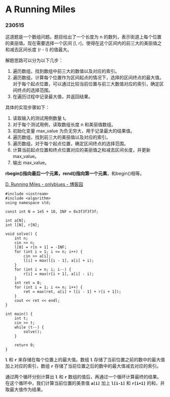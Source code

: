 # A **Running Miles**

### 230515

[](https://www.luogu.com.cn/problem/CF1826D?contestId=109920)

这道题是一个数组问题。题目给出了一个长度为 n 的数列，表示街道上每个位置的美丽值。现在需要选择一个区间 [l, r]，使得在这个区间内的前三大的美丽值之和减去区间长度 (r - l) 的值最大。

解题思路可以分为以下几步：

1. 遍历数组，找到数组中前三大的数值以及对应的索引。
2. 遍历数组，计算每个位置作为区间起点的情况下，选择的区间终点的最大值。对于每个起点位置，可以通过比较当前位置与前三大数值对应的索引，确定区间终点的选择范围。
3. 在遍历过程中记录最大值，并返回结果。

具体的实现步骤如下：

1. 读取输入的测试用例数量 t。
2. 对于每个测试用例，读取数组长度 n 和美丽值数组。
3. 初始化变量 max_value 为负无穷大，用于记录最大的结果值。
4. 遍历数组，找到前三大的美丽值以及对应的索引。
5. 遍历数组，对于每个起点位置，确定区间终点的选择范围。
6. 计算当前起点位置和终点位置对应的美丽值之和减去区间长度，并更新 max_value。
7. 输出 max_value。

**rbegin()指向最后一个元素，rend()指向第一个元素**，和begin()相等。

[D. Running Miles - onlyblues - 博客园](https://www.cnblogs.com/onlyblues/p/17375929.html)

```
#include <iostream>
#include <algorithm>
using namespace std;

const int N = 1e5 + 10, INF = 0x3f3f3f3f;

int a[N];
int l[N], r[N];

void solve() {
    int n;
    cin >> n;
    l[0] = r[n + 1] = -INF;
    for (int i = 1; i <= n; i++) {
        cin >> a[i];
        l[i] = max(l[i - 1], a[i] + i);
    }
    for (int i = n; i; i--) {
        r[i] = max(r[i + 1], a[i] - i);
    }
    int ret = 0;
    for (int i = 1; i <= n; i++) {
        ret = max(ret, a[i] + l[i - 1] + r[i + 1]);
    }
    cout << ret << endl;
}

int main() {
    int t;
    cin >> t;
    while (t--) {
        solve();
    }

    return 0;
}
```

**`l`** 和 **`r`** 来存储在每个位置上的最大值。数组 **`l`** 存储了当前位置之前的数中的最大值加上对应的索引，数组 **`r`** 存储了当前位置之后的数中的最大值减去对应的索引。

通过两个循环分别计算出 **`l`** 和 **`r`** 数组的值后，再通过一个循环计算最终的结果。在这个循环中，我们计算当前位置的美景值 **`a[i]`** 加上 **`l[i-1]`** 和 **`r[i+1]`** 的和，并取最大值作为结果。